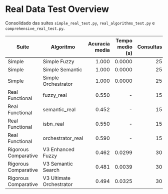 # Real Data Test Overview

Consolidado das suites `simple_real_test.py`, `real_algorithms_test.py` e `comprehensive_real_test.py`.

| Suite | Algoritmo | Acuracia media | Tempo medio (s) | Consultas |
|-------|-----------|---------------:|----------------:|----------:|
| Simple | Simple Fuzzy | 1.000 | 0.0000 | 25 |
| Simple | Simple Semantic | 1.000 | 0.0000 | 25 |
| Simple | Simple Orchestrator | 1.000 | 0.0000 | 25 |
| Real Functional | fuzzy_real | 0.550 | - | 15 |
| Real Functional | semantic_real | 0.452 | - | 15 |
| Real Functional | isbn_real | 0.550 | - | 15 |
| Real Functional | orchestrator_real | 0.590 | - | 15 |
| Rigorous Comparative | V3 Enhanced Fuzzy | 0.462 | 0.0299 | 30 |
| Rigorous Comparative | V3 Semantic Search | 0.481 | 0.0039 | 30 |
| Rigorous Comparative | V3 Ultimate Orchestrator | 0.494 | 0.0325 | 30 |